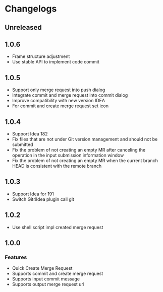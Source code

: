 <!-- Keep a Changelog guide -> https://keepachangelog.com -->
<!-- Will refresh plugin.xml change-notes section by gradle's building -->

# Changelogs

## Unreleased

## 1.0.6
- Frame structure adjustment
- Use stable API to implement code commit

## 1.0.5
- Support only merge request into push dialog
- Integrate commit and merge request into commit dialog
- Improve compatibility with new version IDEA
- For commit and create merge request set icon

## 1.0.4
- Support Idea 182
- Fix files that are not under Git version management and should not be submitted</b>
- Fix the problem of not creating an empty MR after canceling the operation in the input submission information window
- Fix the problem of not creating an empty MR when the current branch HEAD is consistent with the remote branch

## 1.0.3
- Support Idea for 191
- Switch Git4Idea plugin call git

## 1.0.2
- Use shell script impl created merge request

## 1.0.0

### Features
- Quick Create Merge Request
- Supports commit and create merge request
- Supports input commit message
- Supports output merge request url
